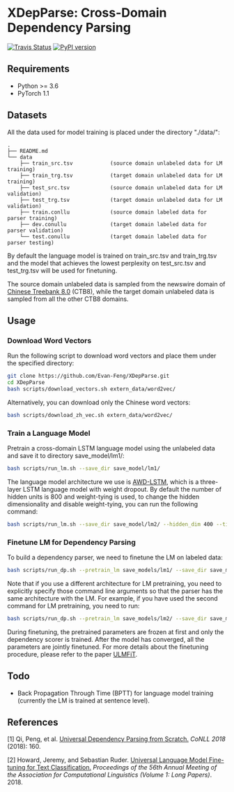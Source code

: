 # XDepParse: Cross-Domain Dependency Parsing

[![Travis Status](https://travis-ci.com/stanfordnlp/stanfordnlp.svg?token=RPNzRzNDQRoq2x3J2juj&branch=master)](https://travis-ci.com/stanfordnlp/stanfordnlp)
[![PyPI version](https://img.shields.io/pypi/v/stanfordnlp.svg?colorB=blue)](https://pypi.org/project/stanfordnlp/)

## Requirements
- Python >= 3.6
- PyTorch 1.1

## Datasets

All the data used for model training is placed under the directory "./data/":

```
.
├── README.md
└── data
    ├── train_src.tsv            (source domain unlabeled data for LM training)
    ├── train_trg.tsv            (target domain unlabeled data for LM training)
    ├── test_src.tsv             (source domain unlabeled data for LM validation)
    ├── test_trg.tsv             (target domain unlabeled data for LM validation)
    ├── train.conllu             (source domain labeled data for parser training)
    ├── dev.conullu              (target domain labeled data for parser validation)
    └── test.conullu             (target domain labeled data for parser testing)
```

By default the language model is trained on train_src.tsv and train_trg.tsv and the model that achieves the lowest perplexity on test_src.tsv and test_trg.tsv will be used for finetuning.

The source domain unlabeled data is sampled from the newswire domain of [Chinese Treebank 8.0](<https://catalog.ldc.upenn.edu/LDC2013T21>) (CTB8), while the target domain unlabeled data is sampled from all the other CTB8 domains.

## Usage

### Download Word Vectors

Run the following script to download word vectors and place them under the specified directory:

```bash
git clone https://github.com/Evan-Feng/XDepParse.git
cd XDepParse
bash scripts/download_vectors.sh extern_data/word2vec/
```

Alternatively, you can download only the Chinese word vectors:

```bash
bash scripts/download_zh_vec.sh extern_data/word2vec/
```

### Train a Language Model

Pretrain a cross-domain LSTM language model using the unlabeled data and save it to directory save_model/lm1/:

```bash
bash scripts/run_lm.sh --save_dir save_model/lm1/
```

The language model architecture we use is [AWD-LSTM](<https://openreview.net/forum?id=SyyGPP0TZ¬eId=SyyGPP0TZ>), which is a three-layer LSTM language model with weight dropout. By default the number of hidden units is 800 and weight-tying is used, to change the hidden dimensionality and disable weight-tying, you can run the following command:

```bash
bash scripts/run_lm.sh --save_dir save_model/lm2/ --hidden_dim 400 --tie_softmax 0
```

### Finetune LM for Dependency Parsing

To build a dependency parser, we need to finetune the LM on labeled data:

```bash
bash scripts/run_dp.sh --pretrain_lm save_models/lm1/ --save_dir save_models/dp1/
```

Note that if you use a different architecture for LM pretraining, you need to explicitly specify those command line arguments so that the parser has the same architecture with the LM. For example, if you have used the second command for LM pretraining, you need to run:

```bash
bash scripts/run_dp.sh --pretrain_lm save_models/lm2/ --save_dir save_models/dp2/ --hidden_dim 400 --output_hidden_dim 400
```

During finetuning, the pretrained parameters are frozen at first and only the dependency scorer is trained. After the model has converged, all the parameters are jointly finetuned. For more details about the finetuning procedure, please refer to the paper [ULMFiT](<https://www.aclweb.org/anthology/P18-1031>).

## Todo

- Back Propagation Through Time (BPTT) for language model training (currently the LM is trained at sentence level).

## References

[1] Qi, Peng, et al. [Universal Dependency Parsing from Scratch.](<https://www.aclweb.org/anthology/K18-2#page=168>) *CoNLL 2018* (2018): 160.

[2] Howard, Jeremy, and Sebastian Ruder. [Universal Language Model Fine-tuning for Text Classification.](https://www.aclweb.org/anthology/P18-1031) *Proceedings of the 56th Annual Meeting of the Association for Computational Linguistics (Volume 1: Long Papers)*. 2018.
